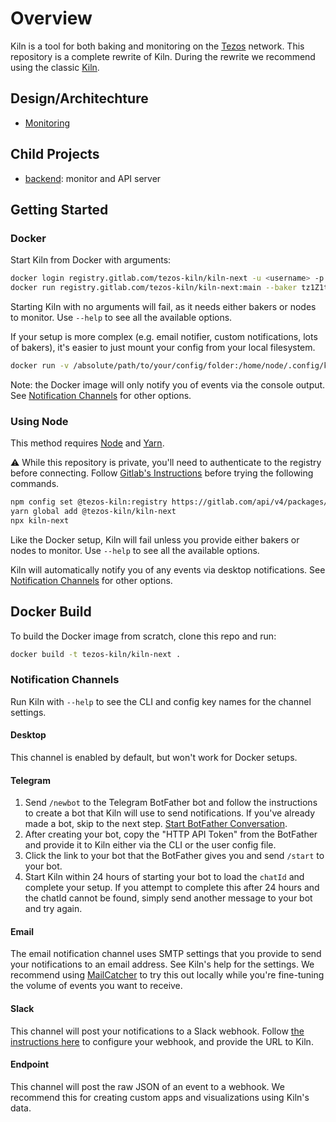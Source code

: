 # Overview

Kiln is a tool for both baking and monitoring on the [Tezos](https://tezos.com/) network. This repository is a complete rewrite of Kiln. During the rewrite we recommend using the classic [Kiln](https://gitlab.com/tezos-kiln/kiln/).

## Design/Architechture

- [Monitoring](./doc/monitoring.md)

## Child Projects

- [backend](/backend/README.md):  monitor and API server

## Getting Started

### Docker

Start Kiln from Docker with arguments:

```bash 
docker login registry.gitlab.com/tezos-kiln/kiln-next -u <username> -p <token>
docker run registry.gitlab.com/tezos-kiln/kiln-next:main --baker tz1Z1tMai15JWUWeN2PKL9faXXVPMuWamzJj
```

Starting Kiln with no arguments will fail, as it needs either bakers or nodes to monitor. Use `--help` to see all the available options.

If your setup is more complex (e.g. email notifier, custom notifications, lots of bakers), it's easier to just mount your config from your local filesystem.

```bash 
docker run -v /absolute/path/to/your/config/folder:/home/node/.config/kiln-next-nodejs registry.gitlab.com/tezos-kiln/kiln-next
```

Note: the Docker image will only notify you of events via the console output.  See [Notification Channels](#notification-channels) for other options.

### Using Node

This method requires [Node](https://nodejs.org/en/) and [Yarn](https://yarnpkg.com/).

⚠️  While this repository is private, you'll need to authenticate to the registry before connecting. Follow [Gitlab's Instructions](https://docs.gitlab.com/ee/user/packages/npm_registry/index.html#authenticate-to-the-package-registry) before trying the following commands.

```bash
npm config set @tezos-kiln:registry https://gitlab.com/api/v4/packages/npm/
yarn global add @tezos-kiln/kiln-next
npx kiln-next
```

Like the Docker setup, Kiln will fail unless you provide either bakers or nodes to monitor.  Use `--help` to see all the available options.

Kiln will automatically notify you of any events via desktop notifications.  See [Notification Channels](#notification-channels) for other options.

## Docker Build

To build the Docker image from scratch, clone this repo and run:

```bash
docker build -t tezos-kiln/kiln-next .
```

### Notification Channels

Run Kiln with `--help` to see the CLI and config key names for the channel settings.

#### Desktop

This channel is enabled by default, but won't work for Docker setups.

#### Telegram

1. Send `/newbot` to the Telegram BotFather bot and follow the instructions to create a bot that Kiln will use to send notifications. If you've already made a bot, skip to the next step. [Start BotFather Conversation](https://telegram.me/BotFather).
1. After creating your bot, copy the "HTTP API Token" from the BotFather and provide it to Kiln either via the CLI or the user config file.
1. Click the link to your bot that the BotFather gives you and send `/start` to your bot.
1. Start Kiln within 24 hours of starting your bot to load the `chatId` and complete your setup. If you attempt to complete this after 24 hours and the chatId cannot be found, simply send another message to your bot and try again.

#### Email

The email notification channel uses SMTP settings that you provide to send your notifications to an email address. See Kiln's help for the settings. We recommend using [MailCatcher](https://mailcatcher.me/) to try this out locally while you're fine-tuning the volume of events you want to receive.

#### Slack

This channel will post your notifications to a Slack webhook. Follow [the instructions here](https://api.slack.com/messaging/webhooks) to configure your webhook, and provide the URL to Kiln.

#### Endpoint

This channel will post the raw JSON of an event to a webhook.  We recommend this for creating custom apps and visualizations using Kiln's data.
